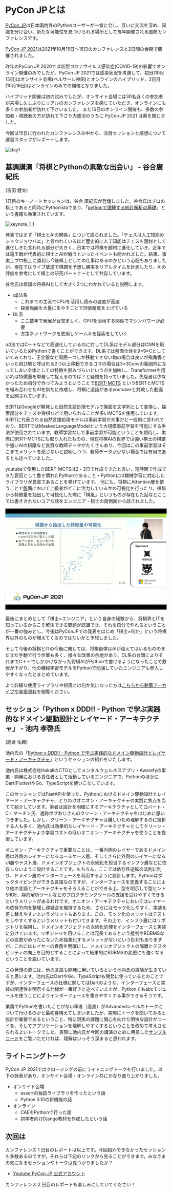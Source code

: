 # PyCon JPとは

[PyCon JP](https://www.pycon.jp/)は日本国内外のPythonユーザーが一堂に会し、互いに交流を深め、知識を分け合い、新たな可能性を見つけられる場所として毎年開催される国際カンファレンスです。

[PyCon JP 2021](https://2021.pycon.jp/)は2021年10月15日〜16日のカンファレンスと2日間の会期で開催されました。

昨年のPyCon JP 2020では新型コロナウイルス感染症(COVID-19)の影響でオンライン開催のみでしたが、PyCon JP 2021では感染状況を考慮して、初日(10月15日)はオンサイト会場(ベルサール神田)とオンラインのハイブリッド、2日目(10月16日)はオンラインのみでの開催となりました。

ハイブリッド開催は初の試みでしたが、オンサイト会場には30名近くの参加者が来場し久しぶりにリアルのカンファレンスを感じていただき、オンラインにも多くの参加者が訪れて下さいました。
また16日のオンライン開催も、多数の参加者・視聴者の方が訪れて下さり大盛況のうちに PyCon JP 2021 は幕を閉じました。

今回は15日に行われたカンファレンスの中から、注目セッションと感想について運営スタッフがレポートします。

![day1](./_static/day1_onsite.jpg)

## 基調講演「将棋とPythonの素敵な出会い」 - 谷合廣紀氏

(吉田 健太)

1日目のキーノートセッションは、谷合 廣紀氏が登壇しました。谷合氏はプロの棋士であると同時にPythonistaであり、「[pythonで理解する統計解析の基礎](https://gihyo.jp/book/2018/978-4-297-10049-0)」という書籍も執筆されています。

![keynote_1_1](./_static/keynote_day1.jpg)

発表ではまず「棋士とAIの関係」について語られました。「チェスは人工知能のショウジョウバエ」と言われているほど歴史的に人工知能はチェスを題材として進化しきた言われる部分が大きく、日本では将棋を題材に進化していき、近年では電王戦が代表的に棋士とAIが戦うといったイベントも開かれました。結果、事実上プロ棋士に勝利し今後棋士としての仕事はあるのかという心配もありましたが、現在ではライブ放送で棋譜を予想し勝率をリアルタイムを計測したり、AIの評価を参考にして棋士の研究パートナーとして共存しています。

谷合氏は棋譜の将棋AIとして大きく2つにわかれていると説明します。

- αβ法系
  - これまでの主流でCPUを活用し読みの速度が高速
  - 探索局面を大量に生やすことで評価精度を上げている
- DL系
  - ここ数年で発展が目覚ましく、GPUを活用する関係でマシンパワーが必要
  - 方策ネットワークを使用しゲーム木を探索をしていく

αβ法ではC＋＋などで高速化しているのに対してDL系はモデル部分はCNNを用いているためPythonで書くことができます。DL系では盤面全体を9×9×Cとしていてみており、王金銀など周囲一つしか移動できない駒の場合は良いが飛角香といった飛び駒と呼ばれる2つ以上移動できるコマの場合は3×3Convの範囲外になってしまい全体としての特徴を掴みづらいという点を加味し、Transformerを用いれば特徴量を単層して捉えるのでは？と疑問を持っていました。先駆者は少なかったため自分で作ってみようということで[BERT-MCTS](https://github.com/nyoki-mtl/bert-mcts-youtube) というBERTとMCTSを組み合わせたAIを新たに作成し、将棋に造詣があるyoutuberと対戦した動画を公開されています。

BERTはGoogleが開発した自然言語処理モデルで盤面を文字列として変換し、探索部分をチェスや将棋などで用いられることが多いMCTSを使用しています。BERTに代表される自然言語処理モデルは事前学習が大事だと一般的に言われており、BERTではMaskedLanguageModelという大規模事前学習を可能にする手法が使用されています。教師学習なしで事前学習が可能ということを期待し、実際にBERT-MCTSにも取り入れたものの、現在将棋AIの世界では強い棋士の棋譜や強いAIの棋譜など良質な教師データがたくさんあり、今回はこの事前学習はそこまでメリットを感じないと説明しつつ、教師データが少ない場合では有用であるとも述べていました。

youtubeで使用したBERT-MCTSは2・3日で作成できたと言い、短時間で作成できた要因として書き慣れたPythonであること・Pythonには機械学習に対応したライブラリが豊富であることを挙げています。
他にも、将棋にAttention層を使うことで盤面において上級者がどこに注力しているかの可視化を行ったり、棋譜から特徴量を抽出して可視化した際に「棋風」というものが存在した話などここでは書ききれないコアな話をエンジニア・棋士の両側面から話されました。

![keynote_1_2](./_static/day1_slide.png)


最後にまとめとして「棋士×エンジニア」という自身の経験から、将棋界とITを知っているからこそ解決できる問題が認識でき、それを自分で作れるということが一番の強みとし、今後はPyConJPでの発表をはじめ「棋士×何か」という将棋界以外のものが増えてくるのではないかと予想しました。

そして今後の将棋とITの今後に関しては、将棋自体はAIが超えてはいるもののまだまだ手動で行う作業も多く、様々な改善の余地があり、DL系の台頭によりそれまでC＋＋でしかかけなかった将棋AIがPythonで書けるようになったことで敷居が下がり、他の機械学習モデルをPythonで勉強していたエンジニアも参入しやすくなったとまとめています。

より詳細な使用ライブラリや棋風とは何か気になった方は[こちらから動画アーカイブや発表資料](https://2021.pycon.jp/time-table/?id=290208)を御覧ください。

## セッション「Python x DDD!! - Python で学ぶ実践的なドメイン駆動設計とレイヤード・アーキテクチャ」 - 池内 孝啓氏

(高倉 佑輔)

池内氏の「[Python x DDD!! - Python で学ぶ実践的なドメイン駆動設計とレイヤード・アーキテクチャ](https://2021.pycon.jp/time-table/?id=272415)」というセッションの紹介をいたします。

池内氏は株式会社HakaliのCTOとしてメンタルウェルネスアプリ・Awarefyの事業・開発における責任者として活動しているエンジニアで、PythonのほかにDart(Flutter)やGo、TypeScriptを使いこなしています。

このセッションではFastAPIを使った、Pythonにおけるドメイン駆動設計とレイヤード・アーキテクチャ、とりわけオニオン・アーキテクチャの実践に焦点を当てて紹介しています。筆者は設計を明確にするアーキテクチャとしてロバート・C・マーチン氏、通称ボブおじさんのクリーン・アーキテクチャをはじめに思いつきました。しかし、クリーン・アーキテクチャは難しいため理解するのに挫折する人も多く、池内氏は効果的なレイヤード・アーキテクチャとしてクリーン・アーキテクチャより学習コストの低いオニオン・アーキテクチャを使うことを提案しています。

オニオン・アーキテクチャで重要なことは、一番内側のレイヤーであるドメイン層は外側のレイヤーになるユースケース層、そしてさらに外側のレイヤーになるUI層やテスト層、ドメインオブジェクトの永続化を担当するインフラ層などに依存しないように設計することです。もちろん、ここでは依存性逆転の法則に則り、ドメイン層のインターフェースを利用するように設計します。Pythonはダックタイピングができる言語なのですが、インターフェースを定義することにより他の言語とアーキテクチャをそろえることができる上、型を明示して型ヒントやIDE、静的解析ツールなどのプログラミングツールの支援を受けやすくできるというメリットがあるわけです。オニオン・アーキテクチャにおいてはレイヤーの依存方向を整理し疎結合を維持するため、さらにはモック化しやすく、実装を差し替えやすいというメリットもあります。この、モック化のメリットはテストをしやすくするというメリットも付いてきます。その上で、インフラ層にはリポジトリを採用し、ドメインオブジェクトの永続化処理をインターフェースと実装に分けています。リポジトリを用いることは冗長であるという批判やRDBMSなどの変更がめったにないため抽象化するメリットがないという批判もありますが、これにはレイヤーの責務を明確にし、ドメインオブジェクトの隔離とテスタビリティの向上を目的とすることによって結果的にRDBMSの変更にも強くなるということを説いています。

この発想の源には、他の言語も開発に用いているという池内氏の経験が生きていると思います。池内氏はDartやGo、TypeScriptも開発に使っているとのことですが、インターフェースの仕様に関してはDartのような、インターフェースと実装の関連性を明示する仕様が一番好きと述べていますが、Pythonでもabcモジュールを使うことによりインターフェースを書きやすくする事ができるそうです。

業務でPythonを書いたことがない筆者（高倉）がAdvancedレベルのトークについて行けるのかと最初身構えてしまいましたが、実際にトークを聞いてみると設計が重要であるということ、特に現実の課題に関心を向けた明快な設計がコードを、そしてアプリケーションを理解しやすくするということを改めて考えさせられるよいトークでした。実際に池内氏が今回の講演のために用意した[サンプルコード](https://github.com/iktakahiro/dddpy)をご覧いただければ、理解はいっそう深まると思われます。

## ライトニングトーク

PyCon JP 2021ではクロージングの前にライトニングトークを行いました。以下の発表があり、オンサイト会場・オンライン共にかなり盛り上がりました。

- オンサイト会場
    -  assertの独自ライブラリを作ったという話
    -  Python 3.10の新機能の話
-  オンライン
    -  CAEをPythonで行った話
    -  初学者向けDjango教材を作成したという話

## 次回は

カンファレンス 1 日目のレポートは以上です。今回紹介できなかったセッションも多数あるのですが，それらは下記のリンクから見ることができます。みなさまの気になるセッションやトークは見つかりましたか？

- [Youtube PyCon JP 公式アカウント](https://www.youtube.com/user/PyConJP/featured)

カンファレンス 2 日目のレポートも楽しみにしていてください！

